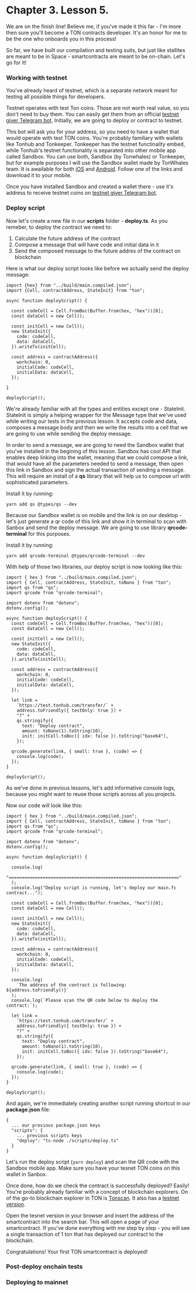 # Chapter 3. Lesson 5.

We are on the finish line! Believe me, if you've made it this far - I'm more then sure you'll become a TON contracts developer. It's an honor for me to be the one who onboards you in this process!

So far, we have built our compilation and testing suits, but just like stallites are meant to be in Space - smartcontracts are meant to be on-chain. Let's go for it!

### Working with testnet

You've already heard of testnet, which is a separate network meant for testing all possible things for developers.

Testnet operates with test Ton coins. Those are not worth real value, so you don't need to buy them. You can easily get them from an official [testnet giver Telegram bot](https://t.me/testgiver_ton_bot). Initially, we are going to deploy or contract to testnet.

This bot will ask you for your address, so you need to have a wallet that would operate with test TON coins. You're probably familiary with wallets like Tonhub and Tonkeeper. Tonkeeper has the testnet functinality embed, while Tonhub's testnet functionality is separated into other mobile app called Sandbox. You can use both, Sandbox (by Tonwhales) or Tonkeeper, but for example purposes I will use the Sandbox wallet made by TonWhales team. It is awailable for both [iOS](https://apps.apple.com/tt/app/ton-development-wallet/id1607857373) and [Android](https://play.google.com/store/apps/details?id=com.tonhub.wallet.testnet&hl=en&gl=US). Follow one of the links and download it to your mobile.

Once you have installed Sandbox and created a wallet there - use it's address to receive testnet coins on [testnet giver Telegram bot](https://t.me/testgiver_ton_bot).

### Deploy script

Now let's create a new file in our **scripts** folder - **deploy.ts**. As you remeber, to deploy the contract we need to:

1. Calculate the future address of the contract
2. Compose a message that will have code and initial data in it
3. Send the composed message to the future addres of the contract on blockchain

Here is what our deploy script looks like before we actually send the deploy message:

```
import {hex} from "../build/main.compiled.json";
import {Cell, contractAddress, StateInit} from "ton";

async function deployScript() {

  const codeCell = Cell.fromBoc(Buffer.from(hex, "hex"))[0];
  const dataCell = new Cell();

  const initCell = new Cell();
  new StateInit({
    code: codeCell,
    data: dataCell,
  }).writeTo(initCell);

  const address = contractAddress({
    workchain: 0,
    initialCode: codeCell,
    initialData: dataCell,
  });

}

deployScript();
```

We're already familiar with all the types and entities except one - StateInit. StateInit is simply a helping wrapper for the Message type that we've used while writing our tests in the previous lesson. It accepts code and data, composes a message body and then we write the results into a cell that we are going to use while sending the deploy message.

In order to send a message, we are going to need the Sandbox wallet that you've installed in the begining of this lesson. Sandbox has cool API that enables deep linking into the wallet, meaning that we could compose a link, that would have all the parameters needed to send a message, then open this link in Sandbox and sign the actual transaction of sending a message. This will require an install of a **qs** library that will help us to compose url with sophisticated parameters.

Install it by running:

```
yarn add qs @types/qs --dev
```

Because our Sandbox wallet is on mobile and the link is on our desktop - let's just generate a qr code of this link and show it in terminal to scan with Sanbox and send the deploy message. We are going to use library **qrcode-terminal** for this purposes.

Install it by running:

```
yarn add qrcode-terminal @types/qrcode-terminal --dev
```

With help of those two libraries, our deploy script is now looking like this:

```
import { hex } from "../build/main.compiled.json";
import { Cell, contractAddress, StateInit, toNano } from "ton";
import qs from "qs";
import qrcode from "qrcode-terminal";

import dotenv from "dotenv";
dotenv.config();

async function deployScript() {
  const codeCell = Cell.fromBoc(Buffer.from(hex, "hex"))[0];
  const dataCell = new Cell();

  const initCell = new Cell();
  new StateInit({
    code: codeCell,
    data: dataCell,
  }).writeTo(initCell);

  const address = contractAddress({
    workchain: 0,
    initialCode: codeCell,
    initialData: dataCell,
  });

  let link =
    `https://test.tonhub.com/transfer/` +
    address.toFriendly({ testOnly: true }) +
    "?" +
    qs.stringify({
      text: "Deploy contract",
      amount: toNano(1).toString(10),
      init: initCell.toBoc({ idx: false }).toString("base64"),
    });

  qrcode.generate(link, { small: true }, (code) => {
    console.log(code);
  });
}

deployScript();
```

As we've done in previous lessons, let's add informative console logs, because you might want to reuse those scripts across all you projects.

Now our code will look like this:

```
import { hex } from "../build/main.compiled.json";
import { Cell, contractAddress, StateInit, toNano } from "ton";
import qs from "qs";
import qrcode from "qrcode-terminal";

import dotenv from "dotenv";
dotenv.config();

async function deployScript() {

  console.log(
    "================================================================="
  );
  console.log("Deploy script is running, let's deploy our main.fc contract...");

  const codeCell = Cell.fromBoc(Buffer.from(hex, "hex"))[0];
  const dataCell = new Cell();

  const initCell = new Cell();
  new StateInit({
    code: codeCell,
    data: dataCell,
  }).writeTo(initCell);

  const address = contractAddress({
    workchain: 0,
    initialCode: codeCell,
    initialData: dataCell,
  });

  console.log(
    `The address of the contract is following: ${address.toFriendly()}`
  );
  console.log(`Please scan the QR code below to deploy the contract:`);

  let link =
    `https://test.tonhub.com/transfer/` +
    address.toFriendly({ testOnly: true }) +
    "?" +
    qs.stringify({
      text: "Deploy contract",
      amount: toNano(1).toString(10),
      init: initCell.toBoc({ idx: false }).toString("base64"),
    });

  qrcode.generate(link, { small: true }, (code) => {
    console.log(code);
  });
}

deployScript();
```

And again, we're immediately creating another script running shortcut in our **package.json** file:

```
{
  ... our previous package.json keys
  "scripts": {
    ... previous scripts keys
    "deploy": "ts-node ./scripts/deploy.ts"
  }
}
```

Let's run the deploy script (`yarn deploy`) and scan the QR code with the Sandbox mobile app. Make sure you have your tesnet TON coins on this wallet in Sanbox.

Once done, how do we check the contract is successfully deployed? Easily! You're probably already familiar with a concept of blockchain explorers. On of the go-to blockchain explorer in TON is [Tonscan](https://tonscan.org/). It also has a [testnet version](https://testnet.tonscan.org/).

Open the tesnet version in your browser and insert the address of the smartcontract into the search bar. This will open a page of your smartcontract. If you've done everything with me step by step - you will see a single transaction of 1 ton that has deployed our contract to the blockchain.

Congratulations! Your first TON smartcontract is deployed!

### Post-deploy onchain tests

### Deploying to mainnet
